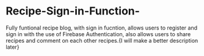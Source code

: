 # Recipe-Sign-in-Function-
Fully funtional recipe blog, with sign in fucntion, allows users to register and sign in with the use of Firebase Authentication, also allows users to share recipes and comment on each other recipes.{I will make a better description later}
